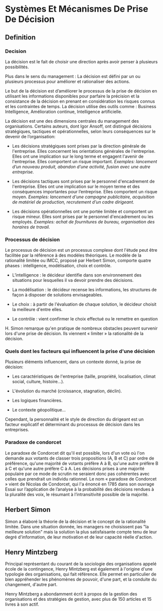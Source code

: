 # Systèmes Et Mécanismes De Prise De Décision

## Definition

### **Decision**

La décision est le fait de choisir une direction après avoir penser à plusieurs possibilités.

Plus dans le sens du management : La décision est défini par un ou plusieurs processus pour améliorer et rationaliser des actions.

Le but de la décision est d’améliorer le processus de la prise de décision en utilisant les informations disponibles pour parfaire la précision et la consistance de la décision en prenant en considération les risques connus et les contraintes de temps. La décision utilise des outils comme : Business Intelligence, Amélioration continue, Intelligence artificielle.

La décision est une des dimensions centrales du management des organisations. Certains auteurs, dont Igor Ansoff, ont distingué décisions stratégiques, tactiques et opérationnelles, selon leurs conséquences sur le devenir de l’organisation: 

* Les décisions stratégiques sont prises par la direction générale de l'entreprise. Elles concernent les orientations générales de l'entreprise. Elles ont une implication sur le long terme et engagent l'avenir de l'entreprise. Elles comportent un risque important. *Exemples: lancement d’un nouveau produit, abandon d’une activité, fusion avec une autre entreprise.*

* Les décisions tactiques sont prises par le personnel d'encadrement de l'entreprise. Elles ont une implication sur le moyen terme et des conséquences importantes pour l’entreprise. Elles comportent un risque moyen. *Exemples: lancement d'une campagne publicitaire, acquisition de matériel de production, recrutement d’un cadre dirigeant.*

* Les décisions opérationnelles ont une portée limitée et comportent un risque mineur. Elles sont prises par le personnel d'encadrement ou les employés. *Exemples: achat de fournitures de bureau, organisation des horaires de travail.*

### **Processus de décision**

Le processus de décision est un processus complexe dont l'étude peut être facilitée par la référence à des modèles théoriques. Le modèle de la rationalité limitée ou IMCC, proposé par Herbert Simon, comporte quatre phases : intelligence, modélisation, choix et contrôle.

* L’intelligence : le décideur identifie dans son environnement des situations pour lesquelles il va devoir prendre des décisions.

* La modélisation : le décideur recense les informations, les structures de façon à disposer de solutions envisageables.

* Le choix : à partir de l'évaluation de chaque solution, le décideur choisit la meilleure d'entre elles.

* Le contrôle : vient confirmer le choix effectué ou le remettre en question

H. Simon remarque qu'en pratique de nombreux obstacles peuvent survenir lors d'une prise de décision. Ils viennent « limiter » la rationalité de la décision.

### **Quels dont les facteurs qui influencent la prise d'une décision**

Plusieurs éléments influencent, dans un contexte donné, la prise de décision:

* Les caractéristiques de l'entreprise (taille, propriété, localisation, climat social, culture, histoire…).

* L'évolution du marché (croissance, stagnation, déclin).

* Les logiques financières.

* Le contexte géopolitique…

Cependant, la personnalité et le style de direction du dirigeant est un facteur explicatif et déterminant du processus de décision dans les entreprises. 

### **Paradoxe de condorcet**

Le paradoxe de Condorcet dit qu'il est possible, lors d'un vote où l'on demande aux votants de classer trois propositions (A, B et C) par ordre de préférence, qu'une majorité de votants préfère A à B, qu'une autre préfère B à C et qu'une autre préfère C à A. Les décisions prises à une majorité populaire par ce mode de scrutin ne seraient donc pas cohérentes avec celles que prendrait un individu rationnel. Le nom « paradoxe de Condorcet » vient de Nicolas de Condorcet, qui l'a énoncé en 1785 dans son ouvrage Essai sur l’application de l’analyse à la probabilité des décisions rendues à la pluralité des voix, le résumant à l’intransitivité possible de la majorité.

## Herbert Simon

Simon a élaboré la théorie de la décision et le concept de la rationalité limitée. Dans une situation donnée, les managers ne choisissent pas "la meilleure solution" mais la solution la plus satisfaisante compte tenu de leur degré d'information, de leur motivation et de leur capacité réelle d'action.

## Henry Mintzberg

Principal représentant du courant de la sociologie des organisations appelé école de la contingence, Henry Mintzberg est également à l'origine d'une typologie des organisations, qui fait référence. Elle permet en particulier de bien appréhender les phénomènes de pouvoir, d'une part, et la conduite du changement, d'autre part.

Henry Mintzberg a abondamment écrit à propos de la gestion des organisations et des stratégies de gestion, avec plus de 150 articles et 15 livres à son actif. 